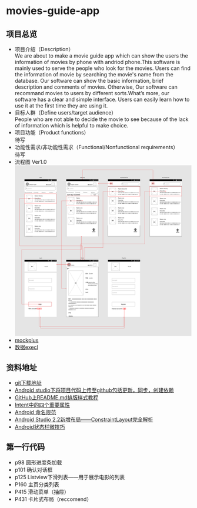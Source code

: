 # movies-guide-app


## 项目总览 <br>
* 项目介绍（Description）<br>
  We are about to make a movie guide app which can show the users the information of movies by phone with andriod phone.This software is mainly used to serve the people who look for the movies. Users can find the information of movie by searching the      movie's name from the database. Our software can show the basic information, brief description and comments of movies. Otherwise, Our   software can recommand movies to users by different sorts.What’s more, our software has a clear and simple interface. Users can easily learn how to use it at the first time they are using it. <br>
* 目标人群（Define users/target audience）<br>
  People who are not able to decide the movie to see because of the lack of information which is helpful to make choice. <br>
* 项目功能（Product functions）<br>
  待写 <br>
* 功能性需求/非功能性需求（Functional/Nonfunctional requirements）<br>
  待写 <br>
* 流程图 Ver1.0 <br>
![流程图](https://github.com/jisheng1997/MoviesGuideApp/blob/master/project/%E9%A1%B9%E7%9B%AE.png) <br>
* [mockplus](https://github.com/jisheng1997/MoviesGuideApp/blob/master/project/%E9%A1%B9%E7%9B%AE.mp) <br>
* [数据execl](https://github.com/jisheng1997/MoviesGuideApp/blob/master/project/%E8%B1%86%E7%93%A3%E7%94%B5%E5%BD%B1Top250.xlsx) <br>


## 资料地址 <br>
* [git下载地址](https://git-scm.com/download/win) <br>
* [Android studio下将项目代码上传至github包括更新，同步，创建依赖](https://blog.csdn.net/u013309870/article/details/79214030) <br>
* [GitHub上README.md排版样式教程](https://blog.csdn.net/u012067966/article/details/50736647) <br>
* [Intent中的四个重要属性](https://blog.csdn.net/weihan1314/article/details/7973511) <br>
* [Android 命名规范](https://blog.csdn.net/vipzjyno1/article/details/23542617)
* [Android Studio 2.2新增布局——ConstraintLayout完全解析](https://blog.csdn.net/SEU_Calvin/article/details/55522706)
* [Android状态栏微技巧](https://blog.csdn.net/guolin_blog/article/details/51763825)



## 第一行代码 <br>
* p98 圆形进度条加载
* p101 确认对话框
* p125 Listview下滑列表——用于展示电影的列表
* P160 主页分类列表
* P415 滑动菜单（抽屉）
* P431 卡片式布局（reccomend）


